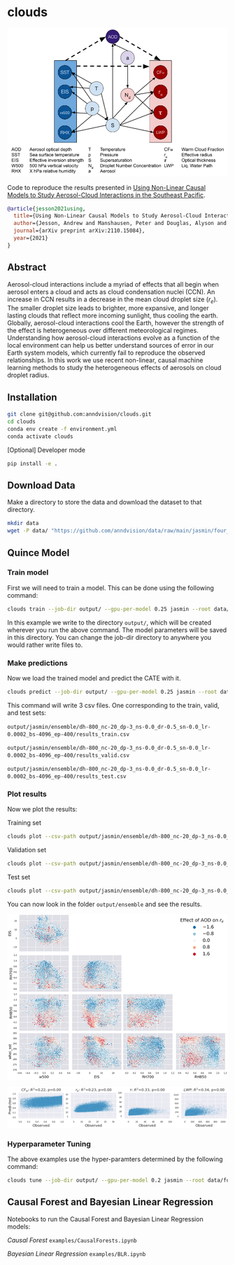 # clouds

![Causal Diagram](assets/causaldiagram.png)

Code to reproduce the results presented in [Using Non-Linear Causal Models to Study Aerosol-Cloud Interactions in the Southeast Pacific](https://arxiv.org/abs/2110.15084).

```bibtex
@article{jesson2021using,
  title={Using Non-Linear Causal Models to Study Aerosol-Cloud Interactions in the Southeast Pacific},
  author={Jesson, Andrew and Manshausen, Peter and Douglas, Alyson and Watson-Parris, Duncan and Gal, Yarin and Stier, Philip},
  journal={arXiv preprint arXiv:2110.15084},
  year={2021}
}
```

## Abstract

Aerosol-cloud interactions include a myriad of effects that all begin when aerosol enters a cloud and acts as cloud condensation nuclei (CCN). An increase in CCN results in a decrease in the mean cloud droplet size ($r_e$). The smaller droplet size leads to brighter, more expansive, and longer lasting clouds that reflect more incoming sunlight, thus cooling the earth. Globally, aerosol-cloud interactions cool the Earth, however the strength of the effect is heterogeneous over different meteorological regimes. Understanding how aerosol-cloud interactions evolve as a function of the local environment can help us better understand sources of error in our Earth system models, which currently fail to reproduce the observed relationships. In this work we use recent non-linear, causal machine learning methods to study the heterogeneous effects of aerosols on cloud droplet radius.

## Installation

```.sh
git clone git@github.com:anndvision/clouds.git
cd clouds
conda env create -f environment.yml
conda activate clouds
```

[Optional] Developer mode

```.sh
pip install -e .
```

## Download Data

Make a directory to store the data and download the dataset to that directory.

```.sh
mkdir data
wget -P data/ "https://github.com/anndvision/data/raw/main/jasmin/four_outputs_liqcf_pacific.csv"
```

## Quince Model

### Train model

First we will need to train a model. This can be done using the following command:

```.sh
clouds train --job-dir output/ --gpu-per-model 0.25 jasmin --root data/four_outputs_liqcf_pacific.csv ensemble
```

In this example we write to the directory `output/`, which will be created wherever you run the above command. The model parameters will be saved in this directory. You can change the job-dir directory to anywhere you would rather write files to.

### Make predictions

Now we load the trained model and predict the CATE with it.

```.sh
clouds predict --job-dir output/ --gpu-per-model 0.25 jasmin --root data/four_outputs_liqcf_pacific.csv ensemble
```

This command will write 3 csv files. One corresponding to the train, valid, and test sets:

`output/jasmin/ensemble/dh-800_nc-20_dp-3_ns-0.0_dr-0.5_sn-0.0_lr-0.0002_bs-4096_ep-400/results_train.csv`

`output/jasmin/ensemble/dh-800_nc-20_dp-3_ns-0.0_dr-0.5_sn-0.0_lr-0.0002_bs-4096_ep-400/results_valid.csv`

`output/jasmin/ensemble/dh-800_nc-20_dp-3_ns-0.0_dr-0.5_sn-0.0_lr-0.0002_bs-4096_ep-400/results_test.csv`

### Plot results

Now we plot the results:

Training set

```.sh
clouds plot --csv-path output/jasmin/ensemble/dh-800_nc-20_dp-3_ns-0.0_dr-0.5_sn-0.0_lr-0.0002_bs-4096_ep-400/results_train.csv --output-dir output/ensemble/train/
```

Validation set

```.sh
clouds plot --csv-path output/jasmin/ensemble/dh-800_nc-20_dp-3_ns-0.0_dr-0.5_sn-0.0_lr-0.0002_bs-4096_ep-400/results_valid.csv --output-dir output/ensemble/valid/
```

Test set

```.sh
clouds plot --csv-path output/jasmin/ensemble/dh-800_nc-20_dp-3_ns-0.0_dr-0.5_sn-0.0_lr-0.0002_bs-4096_ep-400/results_test.csv --output-dir output/ensemble/test/
```

You can now look in the folder `output/ensemble` and see the results.

![Effect heterogeneity of AOD on Effective Radius](assets/aerosol_720.png)

![Predicted vs Measured Effective Radius](assets/scatterplots.png)

### Hyperparameter Tuning

The above examples use the hyper-paramters determined by the following command:

```.sh
clouds tune --job-dir output/ --gpu-per-model 0.2 jasmin --root data/four_outputs_liqcf_pacific.csv ensemble
```

## Causal Forest and Bayesian Linear Regression

Notebooks to run the Causal Forest and Bayesian Linear Regression models:

*Causal Forest* `examples/CausalForests.ipynb`

*Bayesian Linear Regression* `examples/BLR.ipynb`
